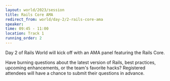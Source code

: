 ```yaml
---
layout: world/2023/session
title: Rails Core AMA
redirect_from: world/day-2/2-rails-core-ama
speaker:
time: 09:45 - 11:00
location: Track 1
running_order: 2
---
```


Day 2 of Rails World will kick off with an AMA panel featuring the Rails Core.

Have burning questions about the latest version of Rails, best practices, upcoming enhancements, or the team's favorite hacks? Registered attendees will have a chance to submit their questions in advance.
